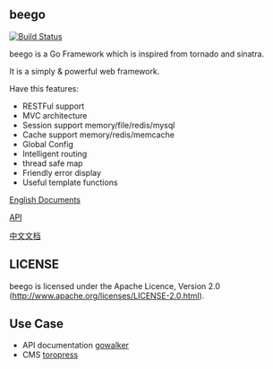## beego

[![Build Status](https://drone.io/github.com/astaxie/beego/status.png)](https://drone.io/github.com/astaxie/beego/latest)

beego is a Go Framework which is inspired from tornado and sinatra.

It is a simply & powerful web framework.

Have this features:

* RESTFul support
* MVC architecture 
* Session support memory/file/redis/mysql
* Cache support memory/redis/memcache
* Global Config
* Intelligent routing
* thread safe map
* Friendly error display
* Useful template functions

[English Documents](https://github.com/astaxie/beego/tree/master/docs/en)

[API](http://gowalker.org/github.com/astaxie/beego)

[中文文档](https://github.com/astaxie/beego/tree/master/docs/zh)


## LICENSE
beego is licensed under the Apache Licence, Version 2.0
(http://www.apache.org/licenses/LICENSE-2.0.html).


## Use Case

- API documentation [gowalker](https://github.com/Unknwon/gowalker)
- CMS [toropress](https://github.com/insionng/toropress)
